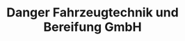---
title: "Danger Fahrzeugtechnik und Bereifung GmbH"
url: /hameln/danger-fahrzeugtechnik-und-bereifung-gmbh/
shop: Reifen
---